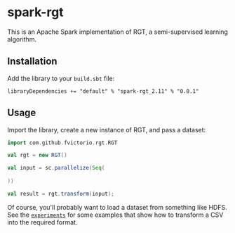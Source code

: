 # spark-rgt

This is an Apache Spark implementation of RGT, a semi-supervised learning algorithm.

## Installation

Add the library to your `build.sbt` file:

```
libraryDependencies += "default" % "spark-rgt_2.11" % "0.0.1"
```

## Usage

Import the library, create a new instance of RGT, and pass a dataset:

```scala
import com.github.fvictorio.rgt.RGT

val rgt = new RGT()

val input = sc.parallelize(Seq(
    
))

val result = rgt.transform(input);
```

Of course, you'll probably want to load a dataset from something like HDFS. See the [`experiments`](src/main/scala/com/github/fvictorio/rgt/experiments/) for some examples that show how to transform a CSV into the required format.

